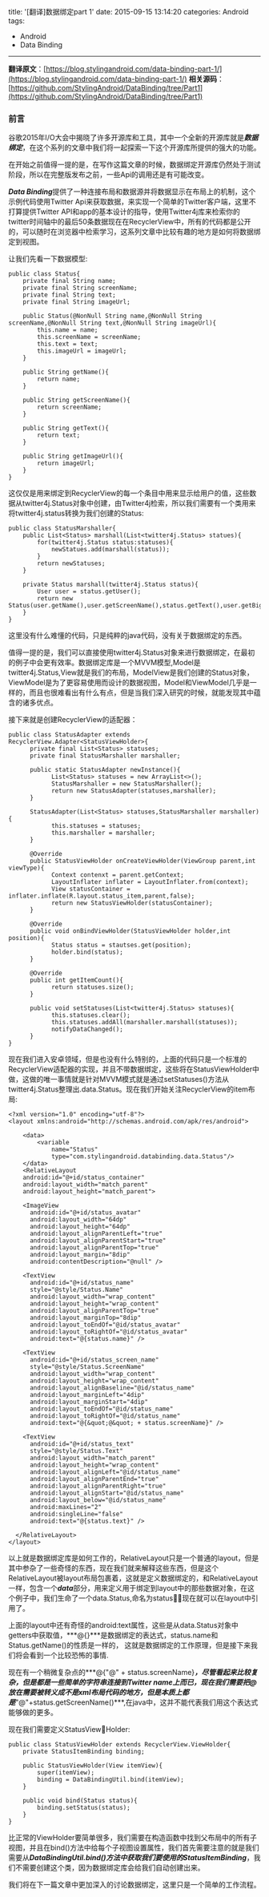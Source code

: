title: '[翻译]数据绑定part 1'
date: 2015-09-15 13:14:20
categories: Android
tags:
- Android
- Data Binding

---

**翻译原文**：[https://blog.stylingandroid.com/data-binding-part-1/](https://blog.stylingandroid.com/data-binding-part-1/)
**相关源码**：[https://github.com/StylingAndroid/DataBinding/tree/Part1](https://github.com/StylingAndroid/DataBinding/tree/Part1)
### 前言

谷歌2015年I/O大会中揭晓了许多开源库和工具，其中一个全新的开源库就是***数据绑定***，在这个系列的文章中我们将一起探索一下这个开源库所提供的强大的功能。

在开始之前值得一提的是，在写作这篇文章的时候，数据绑定开源库仍然处于测试阶段，所以在完整版发布之前，一些Api的调用还是有可能改变。

***Data Binding***提供了一种连接布局和数据源并将数据显示在布局上的机制，这个示例代码使用Twitter Api来获取数据，来实现一个简单的Twitter客户端，这里不打算提供Twitter API和app的基本设计的指导，使用Twitter4j库来检索你的twitter时间轴中的最后50条数据现在在RecyclerView中，所有的代码都是公开的，可以随时在浏览器中检索学习，这系列文章中比较有趣的地方是如何将数据绑定到视图。

让我们先看一下数据模型:


	public class Status{
		private final String name;
		private final String screenName;
		private final String text;
		private final String imageUrl;
		
		public Status(@NonNull String name,@NonNull String screenName,@NonNull String text,@NonNull String imageUrl){
			this.name = name;
			this.screenName = screenName;
			this.text = text;
			this.imageUrl = imageUrl;
		}
		
		public String getName(){
			return name;
		}
		
		public String getScreenName(){
			return screenName;
		}
		
		public String getText(){
			return text;
		}
		
		public String getImageUrl(){
			return imageUrl;
		}
	}


这仅仅是用来绑定到RecyclerView的每一个条目中用来显示给用户的值，这些数据从twitter4j.Status对象中创建，由Twitter4j检索，所以我们需要有一个类用来将twitter4j.status转换为我们创建的Status:


	public class StatusMarshaller{
		public List<Status> marshall(List<twitter4j.Status> statues){
			for(twitter4j.Status status:statuses){
				newStatues.add(marshall(status));
			}
			return newStatuses;
		}
		
		private Status marshall(twitter4j.Status status){
			User user = status.getUser();
			return new Status(user.getName(),user.getScreenName(),status.getText(),user.getBiggerProfileImageURL());
		}
	}


这里没有什么难懂的代码，只是纯粹的java代码，没有关于数据绑定的东西。

值得一提的是，我们可以直接使用twitter4j.Status对象来进行数据绑定，在最初的例子中会更有效率。数据绑定库是一个MVVM模型,Model是twitter4j.Status,View就是我们的布局，ModelView是我们创建的Status对象，ViewModel是为了更容易使用而设计的数据视图，Model和ViewModel几乎是一样的，而且也很难看出有什么有点，但是当我们深入研究的时候，就能发现其中蕴含的诸多优点。

接下来就是创建RecyclerView的适配器：


	public class StatusAdapter extends RecyclerView.Adapter<StatusViewHolder>{
		  private final List<Status> statuses;
		  private final StatusMarshaller marshaller;
		  
		  public static StatusAdapter newInstance(){
		  		List<Status> statuses = new ArrayList<>();
		  		StatusMarshaller = new StatusMarshaller();
		  		return new StatusAdapter(statuses,marshaller);
		  }
		  
		  StatusAdapter(List<Status> statuses,StatusMarshaller marshaller){
		  		this.statuses = statuses;
		  		this.marshaller = marshaller;
		  } 
		  
		  @Override
		  public StatusViewHolder onCreateViewHolder(ViewGroup parent,int viewType){
		  		Context contenxt = parent.getContext;
		  		LayoutInflater inflater = LayoutInflater.from(context);
		  		View statusContainer = inflater.inflate(R.layout.status_item,parent,false);
		  		return new StatusViewHolder(statusContainer);
		  }  
		  
		  @Override
		  public void onBindViewHolder(StatusViewHolder holder,int position){
		  		Status status = stautses.get(position);
		  		holder.bind(status);
		  }
		  
		  @Override
		  public int getItemCount(){
		  		return statuses.size();
		  }
		  
		  public void setStatuses(List<twitter4j.Status> statuses){
		  		this.statuses.clear();
		  		this.statuses.addAll(marshaller.marshall(statuses));
		  		notifyDataChanged();
		  }
	}

现在我们进入安卓领域，但是也没有什么特别的，上面的代码只是一个标准的RecyclerView适配器的实现，并且不带数据绑定，这些将在StatusViewHolder中做，这做的唯一事情就是针对MVVM模式就是通过setStatuses()方法从twitter4j.Status整理出.data.Status。现在我们开始关注RecyclerView的item布局:


	<?xml version="1.0" encoding="utf-8"?>
	<layout xmlns:android="http://schemas.android.com/apk/res/android">

		<data>
			<variable
				name="Status"
				type="com.stylingandroid.databinding.data.Status"/>
		</data>
		<RelativeLayout
	    android:id="@+id/status_container"
	    android:layout_width="match_parent"
	    android:layout_height="match_parent">
	 
	    <ImageView
	      android:id="@+id/status_avatar"
	      android:layout_width="64dp"
	      android:layout_height="64dp"
	      android:layout_alignParentLeft="true"
	      android:layout_alignParentStart="true"
	      android:layout_alignParentTop="true"
	      android:layout_margin="8dip"
	      android:contentDescription="@null" />
	 
	    <TextView
	      android:id="@+id/status_name"
	      style="@style/Status.Name"
	      android:layout_width="wrap_content"
	      android:layout_height="wrap_content"
	      android:layout_alignParentTop="true"
	      android:layout_marginTop="8dip"
	      android:layout_toEndOf="@id/status_avatar"
	      android:layout_toRightOf="@id/status_avatar"
	      android:text="@{status.name}" />
	 
	    <TextView
	      android:id="@+id/status_screen_name"
	      style="@style/Status.ScreenName"
	      android:layout_width="wrap_content"
	      android:layout_height="wrap_content"
	      android:layout_alignBaseline="@id/status_name"
	      android:layout_marginLeft="4dip"
	      android:layout_marginStart="4dip"
	      android:layout_toEndOf="@id/status_name"
	      android:layout_toRightOf="@id/status_name"
	      android:text="@{&quot;@&quot; + status.screenName}" />
	 
	    <TextView
	      android:id="@+id/status_text"
	      style="@style/Status.Text"
	      android:layout_width="match_parent"
	      android:layout_height="wrap_content"
	      android:layout_alignLeft="@id/status_name"
	      android:layout_alignParentEnd="true"
	      android:layout_alignParentRight="true"
	      android:layout_alignStart="@id/status_name"
	      android:layout_below="@id/status_name"
	      android:maxLines="2"
	      android:singleLine="false"
	      android:text="@{status.text}" />
	 
	  </RelativeLayout>
	</layout>

以上就是数据绑定库是如何工作的，RelativeLayout只是一个普通的layout，但是其中参杂了一些奇怪的东西，现在我们就来解释这些东西，但是这个RelativeLayout被layout布局包裹着，这就是定义数据绑定的，和RelativeLayout一样，<layout>包含一个***data***部分，用来定义用于绑定到layout中的那些数据对象，在这个例子中，我们生命了一个data.Status,命名为status，现在就可以在layout中引用了。

上面的layout中还有奇怪的android:text属性，这些是从data.Status对象中getters中获取值，***@{}***是数据绑定的表达式，status.name和Status.getName()的性质是一样的， 这就是数据绑定的工作原理，但是接下来我们将会看到一个比较恐怖的事情.

现在有一个稍微复杂点的***@{&quot;@&quot; + status.screenName}***，尽管看起来比较复杂，但是都是一些简单的字符串连接到Twitter name上而已，现在我们需要把@放在需要被转义成不是xml布局代码的地方，但是本质上都是***"@"+status.getScreenName()***,在java中，这并不能代表我们用这个表达式能够做的更多。

现在我们需要定义StatusViewHolder:


	public class StatusViewHolder extends RecyclerView.ViewHolder{
		private StatusItemBinding binding;
		
		public StatusViewHolder(View itemView){
			super(itemView);
			binding = DataBindingUtil.bind(itemView);
		}
		
		public void bind(Status status){
			binding.setStatus(status);
		}
	}


比正常的ViewHolder要简单很多，我们需要在构造函数中找到父布局中的所有子视图，并且在bind()方法中给每个子视图设置属性，我们首先需要注意的就是我们需要从***DataBindingUtil.bind()***方法中获取我们要使用的***StatusItemBinding***，我们不需要创建这个类，因为数据绑定库会给我们自动创建出来。

我们将在下一篇文章中更加深入的讨论数据绑定，这里只是一个简单的工作流程。